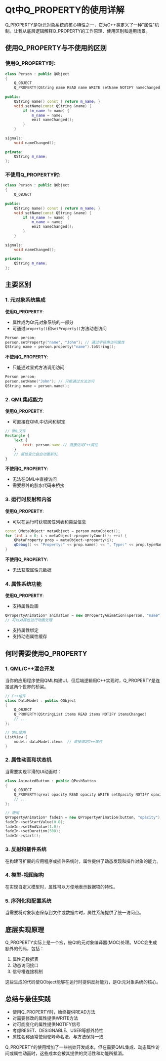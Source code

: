 # Qt中Q_PROPERTY的使用详解

Q_PROPERTY是Qt元对象系统的核心特性之一，它为C++类定义了一种"属性"机制。让我从底层逻辑解释Q_PROPERTY的工作原理、使用区别和适用场景。

## 使用Q_PROPERTY与不使用的区别

### 使用Q_PROPERTY时:

```cpp
class Person : public QObject
{
    Q_OBJECT
    Q_PROPERTY(QString name READ name WRITE setName NOTIFY nameChanged)
    
public:
    QString name() const { return m_name; }
    void setName(const QString &name) {
        if (m_name != name) {
            m_name = name;
            emit nameChanged();
        }
    }
    
signals:
    void nameChanged();
    
private:
    QString m_name;
};
```

### 不使用Q_PROPERTY时:

```cpp
class Person : public QObject
{
    Q_OBJECT
    
public:
    QString name() const { return m_name; }
    void setName(const QString &name) {
        if (m_name != name) {
            m_name = name;
            emit nameChanged();
        }
    }
    
signals:
    void nameChanged();
    
private:
    QString m_name;
};
```

## 主要区别

### 1. 元对象系统集成

**使用Q_PROPERTY**:
- 属性成为Qt元对象系统的一部分
- 可通过`property()`和`setProperty()`方法动态访问
```cpp
Person person;
person.setProperty("name", "John"); // 通过字符串访问属性
QString name = person.property("name").toString();
```

**不使用Q_PROPERTY**:
- 只能通过显式方法调用访问
```cpp
Person person;
person.setName("John"); // 只能通过方法访问
QString name = person.name();
```

### 2. QML集成能力

**使用Q_PROPERTY**:
- 可直接在QML中访问和绑定
```qml
// QML文件
Rectangle {
    Text {
        text: person.name // 直接访问C++属性
    }
    // 属性变化会自动更新UI
}
```

**不使用Q_PROPERTY**:
- 无法在QML中直接访问
- 需要额外的胶水代码来桥接

### 3. 运行时反射和内省

**使用Q_PROPERTY**:
- 可以在运行时获取属性列表和类型信息
```cpp
const QMetaObject* metaObject = person.metaObject();
for (int i = 0; i < metaObject->propertyCount(); ++i) {
    QMetaProperty prop = metaObject->property(i);
    qDebug() << "Property:" << prop.name() << ", Type:" << prop.typeName();
}
```

**不使用Q_PROPERTY**:
- 无法获取属性元数据

### 4. 属性系统功能

**使用Q_PROPERTY**:
- 支持属性动画
```cpp
QPropertyAnimation* animation = new QPropertyAnimation(&person, "name");
// 可以对属性进行动画处理
```
- 支持属性绑定
- 支持动态属性缓存

## 何时需要使用Q_PROPERTY

### 1. QML/C++混合开发

当你的应用程序使用QML构建UI，但后端逻辑用C++实现时，Q_PROPERTY是连接这两个世界的桥梁。

```cpp
// C++组件
class DataModel : public QObject
{
    Q_OBJECT
    Q_PROPERTY(QStringList items READ items NOTIFY itemsChanged)
    // ...
};

// QML使用
ListView {
    model: dataModel.items  // 直接绑定C++属性
}
```

### 2. 属性动画和状态机

当需要实现平滑的UI动画时：

```cpp
class AnimatedButton : public QPushButton
{
    Q_OBJECT
    Q_PROPERTY(qreal opacity READ opacity WRITE setOpacity NOTIFY opacityChanged)
    // ...
};

// 使用
QPropertyAnimation* fadeIn = new QPropertyAnimation(button, "opacity");
fadeIn->setStartValue(0.0);
fadeIn->setEndValue(1.0);
fadeIn->setDuration(500);
fadeIn->start();
```

### 3. 反射和插件系统

在构建可扩展的应用程序或插件系统时，属性提供了动态发现和操作对象的能力。

### 4. 模型-视图架构

在实现自定义模型时，属性可以方便地表示数据项的特性。

### 5. 序列化和配置系统

当需要将对象状态保存到文件或数据库时，属性系统提供了统一访问点。

## 底层实现原理

Q_PROPERTY实际上是一个宏，被Qt的元对象编译器(MOC)处理。MOC会生成额外的代码，包括：

1. 属性元数据表
2. 动态访问接口
3. 信号槽连接机制

这些生成的代码使QObject能够在运行时提供反射能力，是Qt元对象系统的核心。

## 总结与最佳实践

- 使用Q_PROPERTY时，始终提供READ方法
- 对需要修改的属性提供WRITE方法
- 对可能变化的属性提供NOTIFY信号
- 考虑RESET、DESIGNABLE、USER等额外特性
- 属性名称通常使用驼峰命名法，与方法保持一致

Q_PROPERTY的使用增加了一些初始开发成本，但在需要QML集成、动态属性访问或属性动画时，这些成本会被其提供的灵活性和功能所抵消。